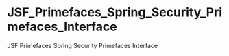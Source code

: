 # JSF_Primefaces_Spring_Security_Primefaces_Interface
JSF Primefaces Spring Security Primefaces Interface

